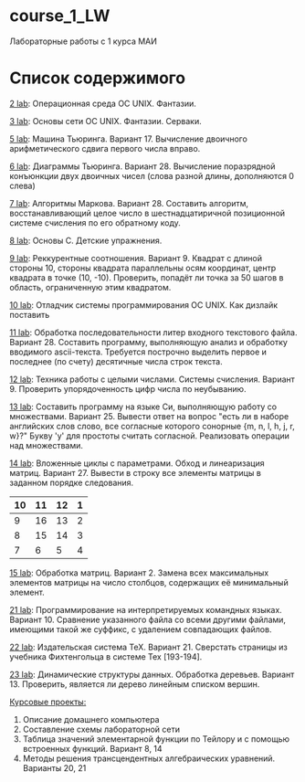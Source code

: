 # course_1_LW
Лабораторные работы с 1 курса МАИ

# Список содержимого

[2 lab](2): Операционная среда ОС UNIX. Фантазии.

[3 lab](3): Основы сети ОС UNIX. Фантазии. Серваки.

[5 lab](5): Машина Тьюринга. Вариант 17. Вычисление двоичного арифметического сдвига первого числа вправо.

[6 lab](6): Диаграммы Тьюринга. Вариант 28. Вычисление поразрядной конъюнкции двух двоичных чисел (слова разной длины, дополняются 0 слева)

[7 lab](7): Алгоритмы Маркова. Вариант 28. Составить алгоритм, восстанавливающий целое число в шестнадцатиричной позиционной системе счисления по его обратному коду.

[8 lab](8): Основы С. Детские упражнения.

[9 lab](9): Реккурентные соотношения. Вариант 9. Квадрат с длиной стороны 10, стороны квадрата параллельны осям координат, центр квадрата в точке (10, -10). Проверить, попадёт ли точка за 50 шагов в область, ограниченную этим квадратом.

[10 lab](10): Отладчик системы программирования ОС UNIX. Как дизлайк поставить

[11 lab](11): Обработка последовательности литер входного текстового файла. Вариант 28. Составить программу, выполняющую анализ и обработку вводимого ascii-текста. Требуется построчно выделить первое и последнее (по счету) десятичные числа строк текста.

[12 lab](12): Техника работы с целыми числами. Системы счисления. Вариант 9. Проверить упорядоченность цифр числа по неубыванию.

[13 lab](13): Составить программу на языке Си, выполняющую работу со множествами. Вариант 25. Вывести ответ на вопрос "есть ли в наборе английских слов слово, все согласные которого сонорные {m, n, l, h, j, r, w}?" Букву 'y' для простоты считать согласной. Реализовать операции над множествами.

[14 lab](14): Вложенные циклы с параметрами. Обход и линеаризация матриц. Вариант 27. Вывести в строку все элементы матрицы в заданном порядке следования.

| 10 | 11 | 12 | 1 |
|---|---|---|----|
| 9 | 16 | 13 | 2 |
| 8 | 15 | 14 | 3 |
| 7 | 6 | 5 | 4 |

[15 lab](15): Обработка матриц. Вариант 2. Замена всех максимальных элементов матрицы на число столбцов, содержащих её минимальный элемент.

[21 lab](21): Программирование на интерпретируемых командных языках. Вариант 10. Сравнение указанного файла со всеми другими файлами, имеющими такой же суффикс, с удалением совпадающих файлов.

[22 lab](22): Издательская система TeX. Вариант 21. Сверстать страницы из учебника Фихтенгольца в системе Tex [193-194].

[23 lab](23): Динамические структуры данных. Обработка деревьев. Вариант 13. Проверить, является ли дерево линейным списком вершин.

[Курсовые проекты:](course_projects)
1. Описание домашнего компьютера
2. Составление схемы лабораторной сети
3. Таблица значений элементарной функции по Тейлору и с помощью встроенных функций. Вариант 8, 14
4. Методы решения трансцендентных алгебраических уравнений. Варианты 20, 21

